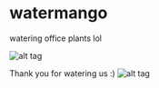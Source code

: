 # watermango
watering office plants lol

![alt tag](Downloads\image.png "Title")

Thank you for watering us :)
![alt tag](https://cdn.pixabay.com/photo/2015/05/26/13/01/flower-boxes-784635_960_720.jpg "Office plants in the office closest to you, thank you from the bottom of their roots")
